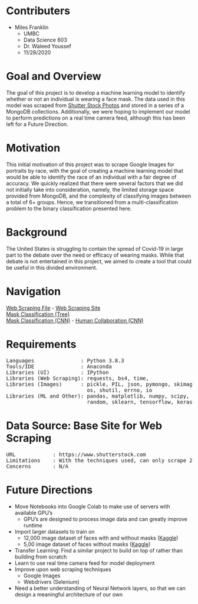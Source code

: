 # Contributers
- Miles Franklin
    - UMBC
    - Data Science 603 
    - Dr. Waleed Youssef
    - 11/28/2020

# Goal and Overview
The goal of this project is to develop a machine learning model to identify whether or not an individual is wearing a face mask. The data used in this model was scraped from [Shutter Stock Photos](https://www.shutterstock.com) and stored in a series of a MongoDB collections. Additionally, we were hoping to implement our model to perform predictions on a real time camera feed, although this has been left for a Future Direction.

# Motivation
This initial motivation of this project was to scrape Google Images for portraits by race, with the goal of creating a machine learning model that would be able to identify the race of an individual with a fair degree of accuracy. We quickly realized that there were several factors that we did not initially take into consideration, namely, the limited storage space provided from MongoDB, and the complexity of classifying images between a total of 6+ groups. Hence, we transitioned from a multi-classification problem to the binary classification presented here.

# Background
The United States is struggling to contain the spread of Covid-19 in large part to the debate over the need or efficacy of wearing masks. While that debate is not entertained in this project, we aimed to create a tool that could be useful in this divided environment. 

# Navigation
[Web Scraping File](https://github.com/miles-frankllin/Data_603/blob/main/main.py) -
[Web Scraping Site](https://www.shutterstock.com) <br>
[Mask Classification (Tree)]() <br>
[Mask Classification (CNN)](https://github.com/miles-frankllin/Data_603/blob/main/Mask_Classification_CNN.ipynb) - 
[Human Collaboration (CNN)](https://github.com/miles-frankllin/Data_603/blob/main/Human_Collaboration/Human_Collaboration.ipynb)


# Requirements
<pre>
Languages               : Python 3.8.3
Tools/IDE               : Anaconda
Libraries (UI)          : IPython
Libraries (Web Scraping): requests, bs4, time, 
Libraries (Images)      : pickle, PIL, json, pymongo, skimage, bson,
                          os, shutil, errno, io
Libraries (ML and Other): pandas, matplotlib, numpy, scipy, sklearn,
                          random, sklearn, tensorflow, keras_preprocessing
</pre>



# Data Source: Base Site for Web Scraping
<pre>
URL            : https://www.shutterstock.com
Limitations    : With the techniques used, can only scrape 20 images per page,even though there are many more.
Concerns       : N/A
</pre>


# Future Directions
- Move Notebooks into Google Colab to make use of servers with available GPU’s
    - GPU’s are designed to process image data and can greatly improve runtime
- Import larger datasets to train on
    - 12,000 image dataset of faces with and without masks ([Kaggle](https://www.kaggle.com/ashishjangra27/face-mask-12k-images-dataset))
    - 5,00 image dataset of faces without masks ([Kaggle](https://www.kaggle.com/jeffheaton/glasses-or-no-glasses)) 
- Transfer Learning: Find a similar project to build on top of rather than building from scratch
- Learn to use real time camera feed for model deployment
- Improve upon web scraping techniques
    - Google Images
    - Webdrivers (Selenium)
- Need a better understanding of Neural Network layers, so that we can design a meaningful architecture of our own
